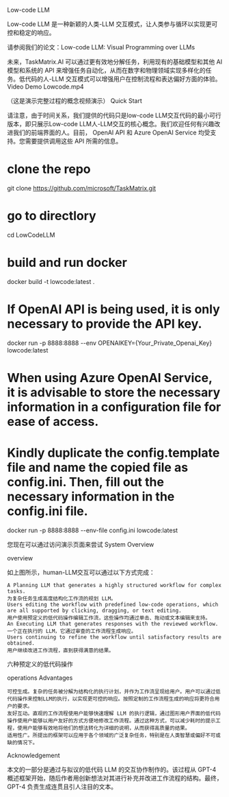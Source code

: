 Low-code LLM

Low-code LLM 是一种新颖的人类-LLM 交互模式，让人类参与循环以实现更可控和稳定的响应。

请参阅我们的论文：Low-code LLM: Visual Programming over LLMs

未来，TaskMatrix.AI 可以通过更有效地分解任务，利用现有的基础模型和其他 AI 模型和系统的 API 来增强任务自动化，从而在数字和物理领域实现多样化的任务。低代码的人-LLM 交互模式可以增强用户在控制流程和表达偏好方面的体验。
Video Demo
Lowcode.mp4

（这是演示完整过程的概念视频演示）
Quick Start

请注意，由于时间关系，我们提供的代码只是low-code LLM交互代码的最小可行版本，即只展示Low-code LLM人-LLM交互的核心概念。我们欢迎任何有兴趣改进我们的前端界面的人。目前， OpenAI API 和 Azure OpenAI Service 均受支持。您需要提供调用这些 API 所需的信息。

# clone the repo
git clone https://github.com/microsoft/TaskMatrix.git

# go to directlory
cd LowCodeLLM

# build and run docker
docker build -t lowcode:latest .

# If OpenAI API is being used, it is only necessary to provide the API key.
docker run -p 8888:8888 --env OPENAIKEY={Your_Private_Openai_Key} lowcode:latest

# When using Azure OpenAI Service, it is advisable to store the necessary information in a configuration file for ease of access.
# Kindly duplicate the config.template file and name the copied file as config.ini. Then, fill out the necessary information in the config.ini file.
docker run -p 8888:8888 --env-file config.ini lowcode:latest

您现在可以通过访问演示页面来尝试
System Overview

overview

如上图所示，human-LLM交互可以通过以下方式完成：

    A Planning LLM that generates a highly structured workflow for complex tasks.
    为复杂任务生成高度结构化工作流的规划 LLM。
    Users editing the workflow with predefined low-code operations, which are all supported by clicking, dragging, or text editing.
    用户使用预定义的低代码操作编辑工作流，这些操作均通过单击、拖动或文本编辑来支持。
    An Executing LLM that generates responses with the reviewed workflow.
    一个正在执行的 LLM，它通过审查的工作流程生成响应。
    Users continuing to refine the workflow until satisfactory results are obtained.
    用户继续改进工作流程，直到获得满意的结果。

六种预定义的低代码操作

operations
Advantages

    可控生成。复杂的任务被分解为结构化的执行计划，并作为工作流呈现给用户。用户可以通过低代码操作来控制LLM的执行，以实现更可控的响应。按照定制的工作流程生成的响应将更符合用户的要求。
    友好互动。直观的工作流程使用户能够快速理解 LLM 的执行逻辑，通过图形用户界面的低代码操作使用户能够以用户友好的方式方便地修改工作流程。通过这种方式，可以减少耗时的提示工程，使用户能够有效地将他们的想法转化为详细的说明，从而获得高质量的结果。
    适用性广。所提出的框架可以应用于各个领域的广泛复杂任务，特别是在人类智慧或偏好不可或缺的情况下。

Acknowledgement

本文的一部分是通过与拟议的低代码 LLM 的交互协作制作的。该过程从 GPT-4 概述框架开始，随后作者用创新想法对其进行补充并改进工作流程的结构。最终，GPT-4 负责生成连贯且引人注目的文本。